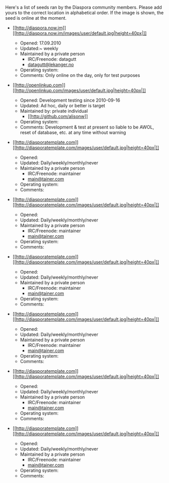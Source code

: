Here's a list of seeds ran by the Diaspora community members.
Please add yours to the correct location in alphabetical order.
If the image is shown, the seed is online at the moment.

* [[http://diaspora.now.im]] [[http://diaspora.now.im/images/user/default.jpg|height=40px|]]
    * Opened: 17.09.2010
    * Updated:~ weekly
    * Maintained by a private person
        * IRC/Freenode: datagutt
        * datagutt@lekanger.no
    * Operating system:
    * Comments: Only online on the day, only for test purposes

* [[http://openlinkup.com]]  [[http://openlinkup.com/images/user/default.jpg|height=40px|]]
    * Opened: Development testing since 2010-09-16
    * Updated: Ad hoc, daily or better is target
    * Maintained by: private individual
        * [[http://github.com/alisonw]]
    * Operating system: 
    * Comments: Development & test at present so liable to be AWOL, reset of database, etc. at any time without warning

* [[http://diasporatemplate.com]] [[http://diasporatemplate.com/images/user/default.jpg|height=40px|]]
    * Opened: 
    * Updated: Daily/weekly/monthly/never
    * Maintained by a private person
        * IRC/Freenode: maintainer
        * main@tainer.com
    * Operating system: 
    * Comments:

* [[http://diasporatemplate.com]] [[http://diasporatemplate.com/images/user/default.jpg|height=40px|]]
    * Opened: 
    * Updated: Daily/weekly/monthly/never
    * Maintained by a private person
        * IRC/Freenode: maintainer
        * main@tainer.com
    * Operating system: 
    * Comments:

* [[http://diasporatemplate.com]] [[http://diasporatemplate.com/images/user/default.jpg|height=40px|]]
    * Opened: 
    * Updated: Daily/weekly/monthly/never
    * Maintained by a private person
        * IRC/Freenode: maintainer
        * main@tainer.com
    * Operating system: 
    * Comments:

* [[http://diasporatemplate.com]] [[http://diasporatemplate.com/images/user/default.jpg|height=40px|]]
    * Opened: 
    * Updated: Daily/weekly/monthly/never
    * Maintained by a private person
        * IRC/Freenode: maintainer
        * main@tainer.com
    * Operating system: 
    * Comments:

* [[http://diasporatemplate.com]] [[http://diasporatemplate.com/images/user/default.jpg|height=40px|]]
    * Opened: 
    * Updated: Daily/weekly/monthly/never
    * Maintained by a private person
        * IRC/Freenode: maintainer
        * main@tainer.com
    * Operating system: 
    * Comments:

* [[http://diasporatemplate.com]] [[http://diasporatemplate.com/images/user/default.jpg|height=40px|]]
    * Opened: 
    * Updated: Daily/weekly/monthly/never
    * Maintained by a private person
        * IRC/Freenode: maintainer
        * main@tainer.com
    * Operating system: 
    * Comments: